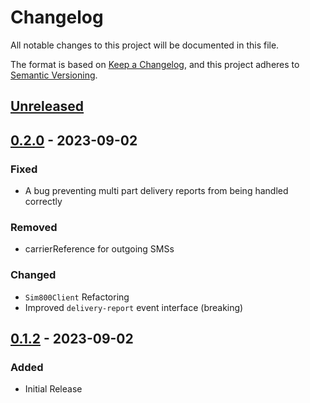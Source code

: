 # Changelog

All notable changes to this project will be documented in this file.

The format is based on [Keep a Changelog](https://keepachangelog.com/en/1.0.0/),
and this project adheres to [Semantic Versioning](https://semver.org/spec/v2.0.0.html).

## [Unreleased]

## [0.2.0] - 2023-09-02
### Fixed
- A bug preventing multi part delivery reports from being handled correctly

### Removed
- carrierReference for outgoing SMSs

### Changed
- `Sim800Client` Refactoring
- Improved `delivery-report` event interface (breaking)

## [0.1.2] - 2023-09-02

### Added 
- Initial Release


[Unreleased]: https://github.com/julienfdev/sim800/compare/v0.2.0...HEAD
[0.2.0]:  https://github.com/julienfdev/sim800/releases/tag/v0.2.0
[0.1.2]:  https://github.com/julienfdev/sim800/releases/tag/v0.1.2